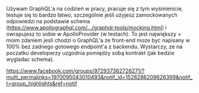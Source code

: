 Używam GraphQL'a na codzień w pracy, pracuje się z tym wyśmienicie, testuje się to bardzo łatwo, szczególnie jeśli użyjesz zamockowanych odpowiedzi na podstawie schema (https://www.apollographql.com/.../graphql-tools/mocking.html) i owrapujesz to sobie w ApolloProvider (w testach). To jest największy + moim zdaniem jesli chodzi o GraphQL'a ze front-end moze byc napisany w 100% bez zadnego gotowego endpoint'a z backendu. Wystarczy, ze na poczatku developerzy uzgodnia pomiędzy sobą kontrakt (jak bedzie wygladac schema).

https://www.facebook.com/groups/972937362726271/?multi_permalinks=1970095043010493&notif_id=1526286209626399&notif_t=group_highlights&ref=notif